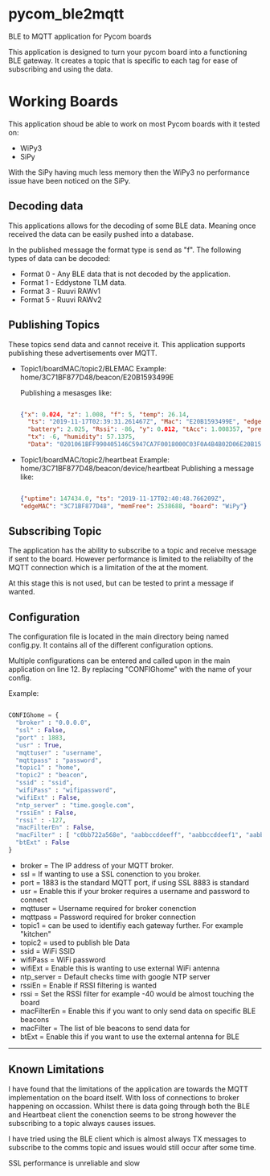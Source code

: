# pycom_ble2mqtt
BLE to MQTT application for Pycom boards

This application is designed to turn your pycom board into a functioning BLE
gateway. It creates a topic that is specific to each tag for ease of
subscribing and using the data.

# Working Boards

This application shoud be able to work on most Pycom boards with it tested on:
  * WiPy3
  * SiPy

With the SiPy having much less memory then the WiPy3 no performance issue have
been noticed on the SiPy.

## Decoding data

This applications allows for the decoding of some BLE data. Meaning once received
the data can be easily pushed into a database.

In the published message the format type is send as "f".
The following types of data can be decoded:
  * Format 0 - Any BLE data that is not decoded by the application.
  * Format 1 - Eddystone TLM data.
  * Format 3 - Ruuvi RAWv1
  * Format 5 - Ruuvi RAWv2


## Publishing Topics

These topics send data and cannot receive it.
This application supports publishing these advertisements over MQTT.

* Topic1/boardMAC/topic2/BLEMAC
  Example:
  home/3C71BF877D48/beacon/E20B1593499E

  Publishing a mesasges like:
  ```json

  {"x": 0.024, "z": 1.008, "f": 5, "temp": 26.14,
    "ts": "2019-11-17T02:39:31.261467Z", "Mac": "E20B1593499E", "edgeMAC": "3C71BF877D48",
    "battery": 2.025, "Rssi": -86, "y": 0.012, "tAcc": 1.008357, "pressure": 1018.39,
    "tx": -6, "humidity": 57.1375,
    "Data": "0201061BFF990405146C5947CA7F0018000C03F0A4B4B02D06E20B1593499E03190000020A000D09436F72655461675F3439396500000000000000000000"}

  ```
* Topic1/boardMAC/topic2/heartbeat
    Example:
    home/3C71BF877D48/beacon/device/heartbeat
    Publishing a message like:
    ```json

  {"uptime": 147434.0, "ts": "2019-11-17T02:40:48.766209Z",
    "edgeMAC": "3C71BF877D48", "memFree": 2538688, "board": "WiPy"}

    ```

## Subscribing Topic

The application has the ability to subscribe to a topic and receive message if
sent to the board. However performance is limited to the reliabilty of the MQTT
connection which is a limitation of the at the moment.

At this stage this is not used, but can be tested to print a message if wanted.

## Configuration

The configuration file is located in the main directory being named config.py.
It contains all of the different configuration options.

Multiple configurations can be entered and called upon in the main application
on line 12. By replacing "CONFIGhome" with the name of your config.

Example:
```python

CONFIGhome = {
  "broker" : "0.0.0.0",
  "ssl" : False,
  "port" : 1883,
  "usr" : True,
  "mqttuser" : "username",
  "mqttpass" : "password",
  "topic1" : "home",
  "topic2" : "beacon",
  "ssid" : "ssid",
  "wifiPass" : "wifipassword",
  "wifiExt" : False,
  "ntp_server" : "time.google.com",
  "rssiEn" : False,
  "rssi" : -127,
  "macFilterEn" : False,
  "macFilter" : [ "c0bb722a568e", "aabbccddeeff", "aabbccddeef1", "aabbccddeef2"],
  "btExt" : False
}

```
* broker = The IP address of your MQTT broker.
* ssl = If wanting to use a SSL conenction to you broker.
* port = 1883 is the standard MQTT port, if using SSL 8883 is standard
* usr = Enable this if your broker requires a username and password to connect
* mqttuser = Username required for broker conenction
* mqttpass = Password required for broker connection
* topic1 = can be used to identifiy each gateway further. For example "kitchen"
* topic2 = used to publish ble Data
* ssid = WiFi SSID
* wifiPass = WiFi password
* wifiExt = Enable this is wanting to use external WiFi antenna
* ntp_server = Default checks time with google NTP server
* rssiEn = Enable if RSSI filtering is wanted
* rssi = Set the RSSI filter for example -40 would be almost touching the board
* macFilterEn = Enable this if you want to only send data on specific BLE beacons
* macFilter = The list of ble beacons to send data for
* btExt = Enable this if you want to use the external antenna for BLE





-------------------------------------------------------------------------------------------------------------------
## Known Limitations
I have found that the limitations of the application are towards the MQTT implementation on the board itself. With loss of connections to broker happening on occassion. Whilst there is data going through both the BLE and Heartbeat client the conenction seems to be strong however the subscribing to a topic always causes issues.

I have tried using the BLE client which is almost always TX messages to subscribe to the comms topic and issues would still occur after some time.

SSL performance is unreliable and slow
